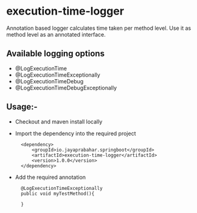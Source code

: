 # execution-time-logger
Annotation based logger calculates time taken per method level.
Use it as method level as an annotated interface.

## Available logging options
* @LogExecutionTime
* @LogExecutionTimeExceptionally
* @LogExecutionTimeDebug
* @LogExecutionTimeDebugExceptionally

## Usage:-

* Checkout and maven install locally
* Import the dependency into the required project


        <dependency>
            <groupId>io.jayaprabahar.springboot</groupId>
            <artifactId>execution-time-logger</artifactId>
            <version>1.0.0</version>
        </dependency>

* Add the required annotation


        @LogExecutionTimeExceptionally
    	public void myTestMethod(){
    
    	}
